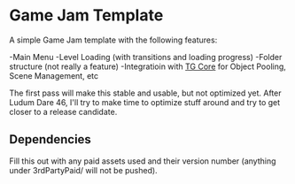 # Game Jam Template

A simple Game Jam template with the following features:

-Main Menu
-Level Loading (with transitions and loading progress)
-Folder structure (not really a feature)
-Integratioin with [TG Core](https://github.com/tarcisiotm/core) for Object Pooling, Scene Management, etc

The first pass will make this stable and usable, but not optimized yet. After Ludum Dare 46, I'll try to make time to optimize stuff around and try to get closer to a release candidate.

## Dependencies

Fill this out with any paid assets used and their version number (anything under 3rdPartyPaid/ will not be pushed).

